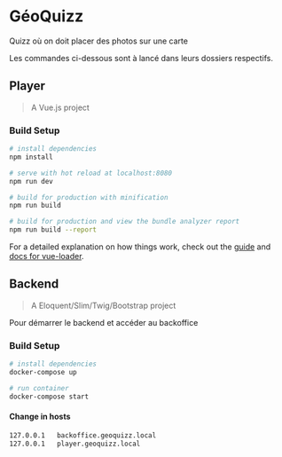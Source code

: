 # GéoQuizz
Quizz où on doit placer des photos sur une carte

Les commandes ci-dessous sont à lancé dans leurs dossiers respectifs.

## Player

> A Vue.js project

### Build Setup

``` bash
# install dependencies
npm install

# serve with hot reload at localhost:8080
npm run dev

# build for production with minification
npm run build

# build for production and view the bundle analyzer report
npm run build --report
```

For a detailed explanation on how things work, check out the [guide](http://vuejs-templates.github.io/webpack/) and [docs for vue-loader](http://vuejs.github.io/vue-loader).

## Backend

> A Eloquent/Slim/Twig/Bootstrap project

Pour démarrer le backend et accéder au backoffice

### Build Setup

``` bash
# install dependencies
docker-compose up

# run container
docker-compose start
```
#### Change in hosts

``` bash
127.0.0.1	backoffice.geoquizz.local
127.0.0.1	player.geoquizz.local
```

